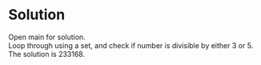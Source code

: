 # Solution

Open main for solution.
<br/>
Loop through using a set, and check if number is divisible by either 3 or 5.
<br/>
The solution is 233168.